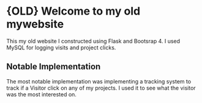 # {OLD} Welcome to my old mywebsite


This my old website I constructed using Flask and Bootsrap 4.
I used MySQL for logging visits and project clicks. 

## Notable Implementation
The most notable implementation was implementing a tracking system to track if a Visitor click on any of my projects.
I used it to see what the visitor was the most interested on. 

